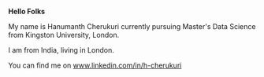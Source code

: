 **Hello Folks**

My name is Hanumanth Cherukuri currently pursuing Master's Data Science from Kingston University, London.

I am from India, living in London.

You can find me on www.linkedin.com/in/h-cherukuri
